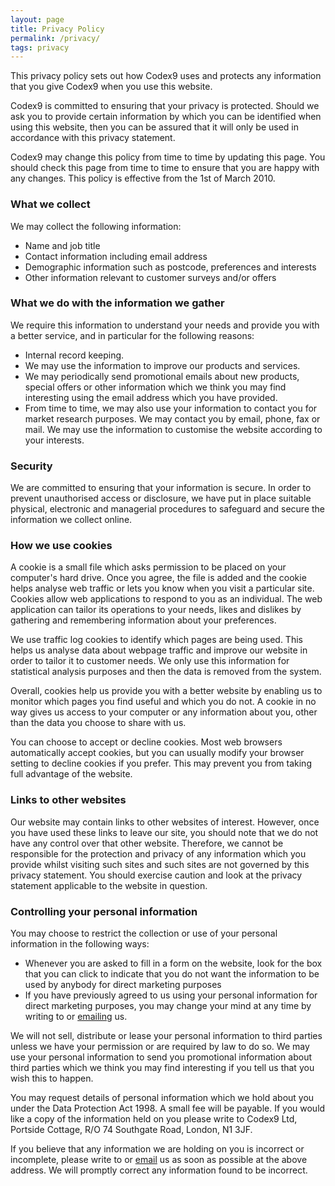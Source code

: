 ```yaml
---
layout: page
title: Privacy Policy
permalink: /privacy/
tags: privacy
---
```


This privacy policy sets out how Codex9 uses and protects any information that you give Codex9 when you use this website.

Codex9 is committed to ensuring that your privacy is protected. Should we ask you to provide certain information by
which you can be identified when using this website, then you can be assured that it will only be used in accordance
with this privacy statement.

Codex9 may change this policy from time to time by updating this page. You should check this page from time to time to
ensure that you are happy with any changes. This policy is effective from the 1st of March 2010.

### What we collect

We may collect the following information:

* Name and job title
* Contact information including email address
* Demographic information such as postcode, preferences and interests
* Other information relevant to customer surveys and/or offers

### What we do with the information we gather

We require this information to understand your needs and provide you with a better service, and in particular for the
following reasons:

* Internal record keeping.
* We may use the information to improve our products and services.
* We may periodically send promotional emails about new products, special offers or other information which we think you
may find interesting using the email address which you have provided.
* From time to time, we may also use your information to contact you for market research purposes. We may contact you by
email, phone, fax or mail. We may use the information to customise the website according to your interests.

### Security

We are committed to ensuring that your information is secure. In order to prevent unauthorised access or disclosure, we
have put in place suitable physical, electronic and managerial procedures to safeguard and secure the information we
collect online.

### How we use cookies

A cookie is a small file which asks permission to be placed on your computer's hard drive. Once you agree, the file is
added and the cookie helps analyse web traffic or lets you know when you visit a particular site. Cookies allow web
applications to respond to you as an individual. The web application can tailor its operations to your needs, likes and
dislikes by gathering and remembering information about your preferences.

We use traffic log cookies to identify which pages are being used. This helps us analyse data about webpage traffic and
improve our website in order to tailor it to customer needs. We only use this information for statistical analysis
purposes and then the data is removed from the system.

Overall, cookies help us provide you with a better website by enabling us to monitor which pages you find useful and
which you do not. A cookie in no way gives us access to your computer or any information about you, other than the data
you choose to share with us.

You can choose to accept or decline cookies. Most web browsers automatically accept cookies, but you can usually modify
your browser setting to decline cookies if you prefer. This may prevent you from taking full advantage of the website.

### Links to other websites

Our website may contain links to other websites of interest. However, once you have used these links to leave our site,
you should note that we do not have any control over that other website. Therefore, we cannot be responsible for the
protection and privacy of any information which you provide whilst visiting such sites and such sites are not governed
by this privacy statement. You should exercise caution and look at the privacy statement applicable to the website in
question.

### Controlling your personal information

You may choose to restrict the collection or use of your personal information in the following ways:

* Whenever you are asked to fill in a form on the website, look for the box that you can click to indicate that you do
not want the information to be used by anybody for direct marketing purposes
* If you have previously agreed to us using your personal information for direct marketing purposes, you may change your
mind at any time by writing to or [emailing](mailto:info@codex9.com) us.

We will not sell, distribute or lease your personal information to third parties unless we have your permission or are
required by law to do so. We may use your personal information to send you promotional information about third parties
which we think you may find interesting if you tell us that you wish this to happen.

You may request details of personal information which we hold about you under the Data Protection Act 1998. A small fee
will be payable. If you would like a copy of the information held on you please write to Codex9 Ltd, Portside Cottage,
R/O 74 Southgate Road, London, N1 3JF.

If you believe that any information we are holding on you is incorrect or incomplete, please write to or
[email](mailto:info@codex9.com) us as soon as possible at the above address. We will promptly correct any information
found to be incorrect.